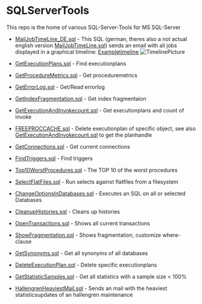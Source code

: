 # SQLServerTools
This repo is the home of various SQL-Server-Tools for MS SQL-Server

- [MailJobTimeLine_DE.sql](../master/MailJobTimeLine_DE.sql) - This SQL (german, theres also a not actual english version [MailJobTimeLine.sql](../master/MailJobTimeLine.sql)) sends an email with all jobs displayed in a graphical timeline:
[Exampletimeline](https://thomas-s-b.github.io/Timline_Example.html)
![TimelinePicture](https://github.com/Thomas-S-B/SQLServerTools/blob/master/Images/Timeline_sql.jpg) 

- [GetExecutionPlans.sql](../master/GetExecutionPlans.sql) - Find executionplans
- [GetProcedureMetrics.sql](../master/GetProcedureMetrics.sql) - Get proceduremetrics
- [GetErrorLog.sql](../master/GetErrorLog.sql) - Get/Read errorlog
- [GetIndexFragmentation.sql](../master/GetIndexFragmentation.sql) - Get index fragmentaion
- [GetExecutionAndInvokecount.sql](../master/GetExecutionAndInvokecount.sql) - Get executionplans and count of invoke
- [FREEPROCCACHE.sql](../master/FREEPROCCACHE.sql) - Delete executionplan of specific object, see also [GetExecutionAndInvokecount.sql](../master/GetExecutionAndInvokecount.sql) to get the planhandle
- [GetConnections.sql](../master/GetConnections.sql) - Get current connections
- [FindTriggers.sql](../master/FindTriggers.sql) - Find triggers
- [Top10WorstProcedures.sql](../master/Top10WorstProcedures.sql) - The TOP 10 of the worst procedures
- [SelectFlatFiles.sql](../master/SelectFlatFiles.sql) - Run selects against flatfiles from a filesystem
- [ChangeOptionsInDatabases.sql](../master/ChangeOptionsInDatabases.sql) - Executes an SQL on all or selected Databases
- [CleanupHistories.sql](../master/CleanupHistories.sql) - Cleans up histories
- [OpenTransactions.sql](../master/OpenTransactions.sql) - Shows all current transactions
- [ShowFragmentation.sql](../master/ShowFragmentation.sql) - Shows fragmentation, customize where-clause
- [GetSynonyms.sql](../master/GetSynonyms.sql) - Get all synonyms of all databases
- [DeleteExecutionPlan.sql](../master/DeleteExecutionPlan.sql) - Delete specific executionplans
- [GetStatisticSamples.sql](../master/GetStatisticSamples.sql) - Get all statistics with a sample size < 100%
- [HallengrenHeaviestMail.sql](../master/HallengrenHeaviestMail.sql) - Sends an mail with the heaviest statisticsupdates of an hallengren maintenance
 	
